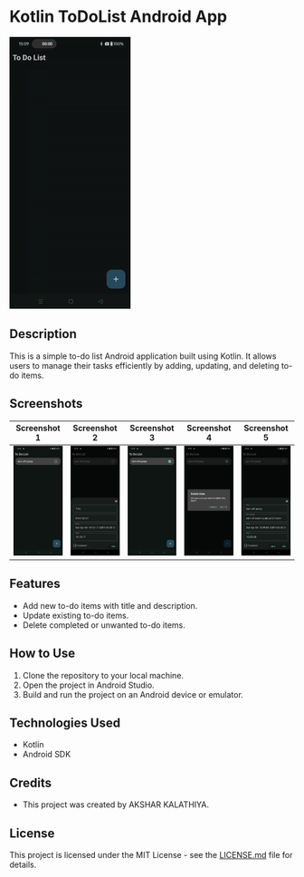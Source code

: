 # Kotlin ToDoList Android App

![App Demo GIF](screenshots/To_Do_App.gif)

## Description

This is a simple to-do list Android application built using Kotlin. It allows users to manage their tasks efficiently by adding, updating, and deleting to-do items.

## Screenshots

| Screenshot 1 | Screenshot 2 | Screenshot 3 | Screenshot 4 | Screenshot 5 |
|--------------|--------------|--------------|--------------|--------------|
| ![Homescreen](screenshots/Homescreen.png) | ![Add Todo](screenshots/addtodo.png) | ![Complete Task](screenshots/completetask.png) | ![Delete Task](screenshots/deletetask.png) | ![Edit Todo](screenshots/edittodo.png) |

## Features

- Add new to-do items with title and description.
- Update existing to-do items.
- Delete completed or unwanted to-do items.

## How to Use

1. Clone the repository to your local machine.
2. Open the project in Android Studio.
3. Build and run the project on an Android device or emulator.

## Technologies Used

- Kotlin
- Android SDK

## Credits

- This project was created by AKSHAR KALATHIYA.

## License

This project is licensed under the MIT License - see the [LICENSE.md](../LICENSE) file for details.
